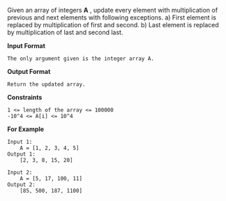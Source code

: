 Given an array of integers **A** , update every element with multiplication of previous and next elements with following exceptions. a) First element is replaced by multiplication of first and second. b) Last element is replaced by multiplication of last and second last.

**Input Format**

```
The only argument given is the integer array A.
```

**Output Format**

```
Return the updated array.
```

**Constraints**

```
1 <= length of the array <= 100000
-10^4 <= A[i] <= 10^4
```

**For Example**

```
Input 1:
    A = [1, 2, 3, 4, 5]
Output 1:
    [2, 3, 8, 15, 20]

Input 2:
    A = [5, 17, 100, 11]
Output 2:
    [85, 500, 187, 1100]
```
